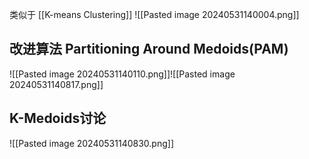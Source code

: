 类似于 [[K-means Clustering]]
![[Pasted image 20240531140004.png]]
## 改进算法 Partitioning Around Medoids(PAM)
![[Pasted image 20240531140110.png]]![[Pasted image 20240531140817.png]]
## K-Medoids讨论
![[Pasted image 20240531140830.png]]